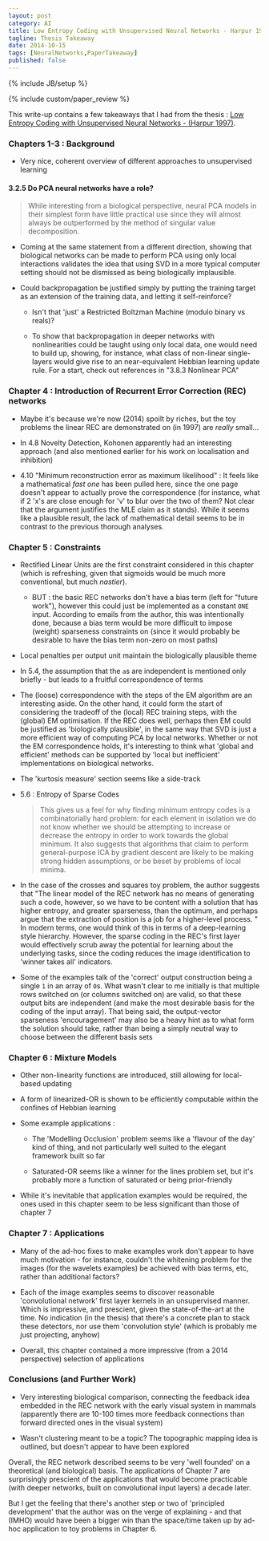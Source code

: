 ```yaml
---
layout: post
category: AI
title: Low Entropy Coding with Unsupervised Neural Networks - Harpur 1997
tagline: Thesis Takeaway
date: 2014-10-15
tags: [NeuralNetworks,PaperTakeaway]
published: false
---
```

{% include JB/setup %}

{% include custom/paper_review %}

This write-up contains a few takeaways that I had from the thesis :
[Low Entropy Coding with Unsupervised Neural Networks - (Harpur 1997)](http://mi.eng.cam.ac.uk/reports/svr-ftp/auto-pdf/harpur_thesis.pdf).


### Chapters 1-3 : Background

* Very nice, coherent overview of different approaches to unsupervised learning


#### 3.2.5 Do PCA neural networks have a role?

> While interesting from a biological perspective, neural PCA models in their simplest form have little practical use since they will almost always be outperformed by the method of singular value decomposition.

* Coming at the same statement from a different direction, showing that biological networks can be made to perform PCA using only local interactions validates the idea that using SVD in a more typical computer setting should not be dismissed as being biologically implausible.

* Could backpropagation be justified simply by putting the training target as an extension of the training data, and letting it self-reinforce?

  * Isn't that 'just' a Restricted Boltzman Machine (modulo binary vs reals)?

  * To show that backpropagation in deeper networks with nonlinearities could be taught using only local data, one would need to build up, showing, for instance, what class of non-linear single-layers would give rise to an near-equivalent Hebbian learning update rule.  For a start, check out references in "3.8.3 Nonlinear PCA"


### Chapter 4 : Introduction of Recurrent Error Correction (REC) networks

* Maybe it's because we're now (2014) spoilt by riches, but the toy problems the linear REC are demonstrated on (in 1997) are *really* small...

* In 4.8 Novelty Detection, Kohonen apparently had an interesting approach (and also mentioned earlier for his work on localisation and inhibition)

* 4.10 "Minimum reconstruction error as maximum likelihood" : It feels like a mathematical _fast one_ has been pulled here, since the one page doesn't appear to actually prove the correspondence (for instance, what if 2 'x's are close enough for 'v' to blur over the two of them?  Not clear that the argument justifies the MLE claim as it stands).  While it seems like a plausible result, the lack of mathematical detail seems to be in contrast to the previous thorough analyses.


### Chapter 5 : Constraints

* Rectified Linear Units are the first constraint considered in this chapter (which is refreshing, given that sigmoids would be much more conventional, but much *nastier*).  

  * BUT : the basic REC networks don't have a bias term (left for "future work"), however this could just be implemented as a constant ```ONE``` input.  According to emails from the author, this was intentionally done, because a bias term would be more difficult to impose (weight) sparseness constraints on (since it would probably be desirable to have the bias term non-zero on most paths)

* Local penalties per output unit maintain the biologically plausible theme

* In 5.4, the assumption that the ```a```s are independent is mentioned only briefly - but leads to a fruitful correspondence of terms

* The (loose) correspondence with the steps of the EM algorithm are an interesting aside.  On the other hand, it could form the start of considering the tradeoff of the (local) REC training steps, with the (global) EM optimisation.  If the REC does well, perhaps then EM could be justified as 'biologically plausible', in the same way that SVD is just a more efficient way of computing PCA by local networks.  Whether or not the EM correspondence holds, it's interesting to think what 'global and efficient' methods can be supported by 'local but inefficient' implementations on biological networks.

* The 'kurtosis measure' section seems like a side-track

* 5.6 : Entropy of Sparse Codes 

  > This gives us a feel for why finding minimum entropy codes is a combinatorially hard problem: for each element in isolation we do not know whether we should be attempting to increase or decrease the entropy in order to work towards the global minimum. It also suggests that algorithms that claim to perform general-purpose ICA by gradient descent are likely to be making strong hidden assumptions, or be beset by problems of local minima.

* In the case of the crosses and squares toy problem, the author suggests that "The linear model of the REC network has no means of generating such a code, however, so we have to be content with a solution that has higher entropy, and greater sparseness, than the optimum, and perhaps argue that the extraction of position is a job for a higher-level process. "  In modern terms, one would think of this in terms of a deep-learning style hierarchy.  However, the sparse coding in the REC's first layer would effectively scrub away the potential for learning about the underlying tasks, since the coding reduces the image identification to 'winner takes all' indicators.  

* Some of the examples talk of the 'correct' output construction being a single ```1``` in an array of ```0```s.  What wasn't clear to me initially is that multiple rows switched on (or columns switched on) are valid, so that these output bits are independent (and make the most desirable basis for the coding of the input array).  That being said, the output-vector sparseness 'encouragement' may also be a heavy hint as to what form the solution should take, rather than being a simply neutral way to choose between the different basis sets 


### Chapter 6 : Mixture Models

* Other non-linearity functions are introduced, still allowing for local-based updating

* A form of linearized-OR is shown to be efficiently computable within the confines of Hebbian learning 

* Some example applications : 

  * The 'Modelling Occlusion' problem seems like a 'flavour of the day' kind of thing, and not particularly well suited to the elegant framework built so far

  * Saturated-OR seems like a winner for the lines problem set, but it's probably more a function of saturated or being prior-friendly

* While it's inevitable that application examples would be required, the ones used in this chapter seem to be less significant than those of chapter 7


### Chapter 7 : Applications

* Many of the ad-hoc fixes to make examples work don't appear to have much motivation - for instance, couldn't the whitening problem for the images (for the wavelets examples) be achieved with bias terms, etc, rather than additional factors?

* Each of the image examples seems to discover reasonable 'convolutional network' first layer kernels in an unsupervised manner.  Which is impressive, and prescient, given the state-of-the-art at the time.  No indication (in the thesis) that there's a concrete plan to stack these detectors, nor use them 'convolution style' (which is probably me just projecting, anyhow)

* Overall, this chapter contained a more impressive (from a 2014 perspective) selection of applications


### Conclusions (and Further Work)

* Very interesting biological comparison, connecting the feedback idea embedded in the REC network with the early visual system in mammals (apparently there are 10-100 times more feedback connections than forward directed ones in the visual system)

* Wasn't clustering meant to be a topic?  The topographic mapping idea is outlined, but doesn't appear to have been explored


Overall, the REC network described seems to be very 'well founded' on a theoretical (and biological) basis.  The applications of Chapter 7 are surprisingly prescient of the applications that would become practicable (with deeper networks, built on convolutional input layers) a decade later.

But I get the feeling that there's another step or two of 'principled development' that the author was on the verge of explaining - and that (IMHO) would have been a bigger win than the space/time taken up by ad-hoc application to toy problems in Chapter 6.

